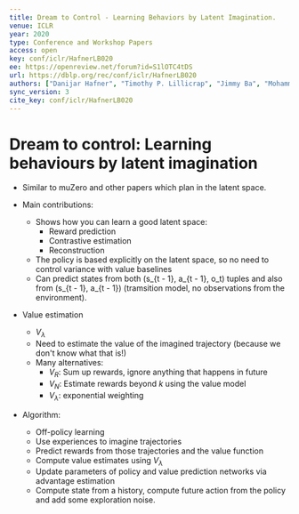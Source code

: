 ```yaml
---
title: Dream to Control - Learning Behaviors by Latent Imagination.
venue: ICLR
year: 2020
type: Conference and Workshop Papers
access: open
key: conf/iclr/HafnerLB020
ee: https://openreview.net/forum?id=S1lOTC4tDS
url: https://dblp.org/rec/conf/iclr/HafnerLB020
authors: ["Danijar Hafner", "Timothy P. Lillicrap", "Jimmy Ba", "Mohammad Norouzi"]
sync_version: 3
cite_key: conf/iclr/HafnerLB020
---
```

# Dream to control: Learning behaviours by latent imagination

 - Similar to muZero and other papers which plan in the latent space.
 - Main contributions:
   - Shows how you can learn a good latent space:
     - Reward prediction
     - Contrastive estimation
     - Reconstruction
   - The policy is based explicitly on the latent space, so
     no need to control variance with value baselines
   - Can predict states from both (s_{t - 1}, a_{t - 1}, o_t)
     tuples and also from (s_{t - 1}, a_{t - 1}) (tramsition model,
     no observations from the environment).

 - Value estimation
   - $V_{\lambda}$
   - Need to estimate the value of the imagined trajectory (because we don't know what that is!)
   - Many alternatives:
     - $V_R$: Sum up rewards, ignore anything that happens in future
     - $V_N$: Estimate rewards beyond $k$ using the value model
     - $V_{\lambda}$: exponential weighting

 - Algorithm:
   - Off-policy learning
   - Use experiences to imagine trajectories
    - Predict rewards from those trajectories and the value function
    - Compute value estimates using $V_{\lambda}$
     - Update parameters of policy and value prediction networks via advantage estimation
   - Compute state from a history, compute future action from the policy and add some exploration noise.